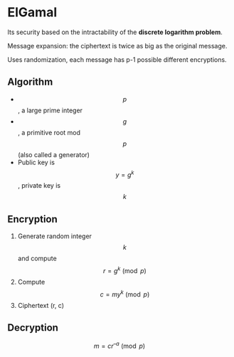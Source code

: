 # ElGamal

Its security based on the intractability of the **discrete logarithm problem**.

Message expansion: the ciphertext is twice as big as the original message.

Uses randomization, each message has p-1 possible different encryptions.

## Algorithm

* $$p$$, a large prime integer
* $$g$$, a primitive root mod $$p$$\(also called a generator\)
* Public key is $$y=g^k$$, private key is $$k$$

## Encryption

1. Generate random integer $$k$$ and compute $$r = g^k \pmod p$$
2. Compute $$c = m y^k \pmod p$$
3. Ciphertext \(r, c\)

## Decryption

$$m = c r^{ –a} \pmod p$$

